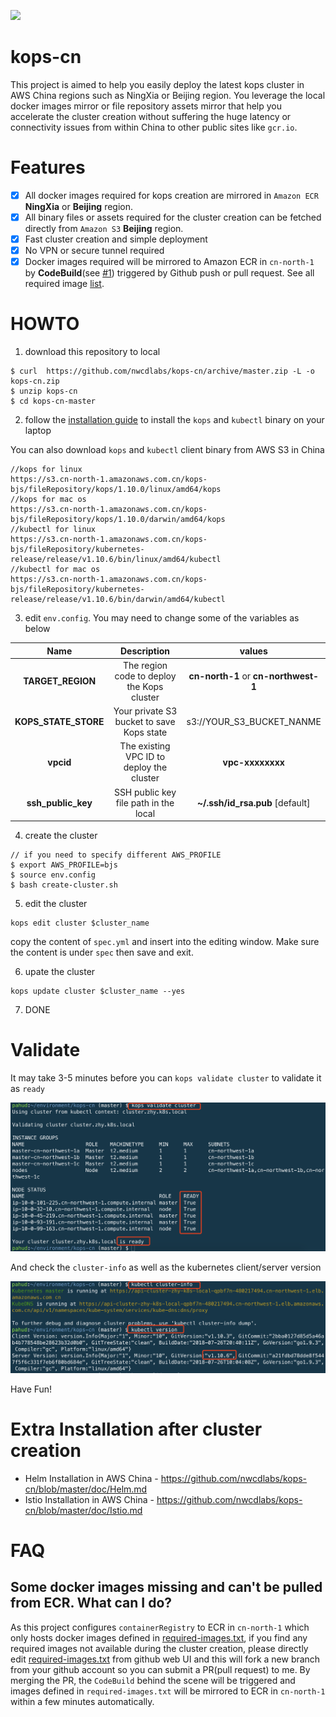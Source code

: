 ![](https://codebuild.us-west-2.amazonaws.com/badges?uuid=eyJlbmNyeXB0ZWREYXRhIjoibG51QU90bjlHekkzNlJkTHl1M3RWWi9MdVZ0YUE2TEhIMlVTUXNobzlyWEd4eklNVkk2NzJ6MS8zcy9tZCt4UVJXUU9FWTVZVlNIQlVZZVZjeEc2R1NvPSIsIml2UGFyYW1ldGVyU3BlYyI6IlhnZm9qa1lXaTEwVUloSksiLCJtYXRlcmlhbFNldFNlcmlhbCI6MX0%3D&branch=master)

# kops-cn
This project is aimed to help you easily deploy the latest kops cluster in AWS China regions such as NingXia or Beijing region. You leverage the local docker images mirror or file repository assets mirror that help you accelerate the cluster creation without suffering the huge latency or connectivity issues from within China to other public sites like `gcr.io`.

# Features
- [x] All docker images required for kops creation are mirrored in `Amazon ECR` **NingXia** or **Beijing** region.
- [x] All binary files or assets required for the cluster creation can be fetched directly from `Amazon S3` **Beijing** region.
- [x] Fast cluster creation and simple deployment
- [x] No VPN or secure tunnel required
- [x] Docker images required will be mirrored to Amazon ECR in `cn-north-1` by **CodeBuild**(see [#1](https://github.com/nwcdlabs/kops-cn/issues/1)) triggered by Github push or pull request. See all required image [list](https://github.com/nwcdlabs/kops-cn/blob/master/mirror/required-images.txt).

# HOWTO

1. download this repository to local
```
$ curl  https://github.com/nwcdlabs/kops-cn/archive/master.zip -L -o kops-cn.zip
$ unzip kops-cn
$ cd kops-cn-master
```

2. follow the [installation guide](https://github.com/kubernetes/kops/blob/master/docs/install.md) to install the `kops` and `kubectl` binary on your laptop

You can also download `kops` and `kubectl` client binary from AWS S3 in China

```
//kops for linux
https://s3.cn-north-1.amazonaws.com.cn/kops-bjs/fileRepository/kops/1.10.0/linux/amd64/kops
//kops for mac os
https://s3.cn-north-1.amazonaws.com.cn/kops-bjs/fileRepository/kops/1.10.0/darwin/amd64/kops
//kubectl for linux
https://s3.cn-north-1.amazonaws.com.cn/kops-bjs/fileRepository/kubernetes-release/release/v1.10.6/bin/linux/amd64/kubectl
//kubectl for mac os
https://s3.cn-north-1.amazonaws.com.cn/kops-bjs/fileRepository/kubernetes-release/release/v1.10.6/bin/darwin/amd64/kubectl
```


3. edit `env.config`. You may need to change some of the variables as below


|        Name        |                    Description                     | values |
| :----------------: | :----------------------------------------------------------: | :------------------------: |
| **TARGET_REGION** | The region code to deploy the Kops cluster          |   **cn-north-1** or **cn-northwest-1**  |
| **KOPS_STATE_STORE** | Your private S3 bucket to save Kops state | s3://YOUR_S3_BUCKET_NANME |
| **vpcid** | The existing VPC ID to deploy the cluster | **vpc-xxxxxxxx** |
| **ssh_public_key** | SSH public key file path in the local | **~/.ssh/id_rsa.pub** [default] |

4. create the cluster
```
// if you need to specify different AWS_PROFILE
$ export AWS_PROFILE=bjs
$ source env.config
$ bash create-cluster.sh
```

5. edit the cluster
```
kops edit cluster $cluster_name
```
copy the content of `spec.yml` and insert into the editing window. Make sure the content is under `spec` then save and exit.

6. upate the cluster
```
kops update cluster $cluster_name --yes
```

7. DONE


# Validate

It may take 3-5 minutes before you can `kops validate cluster` to validate it as `ready`

![](./images/01.png)



And check the `cluster-info` as well as the kubernetes client/server version

![](./images/02.png)



Have Fun!

# Extra Installation after cluster creation
* Helm Installation in AWS China - https://github.com/nwcdlabs/kops-cn/blob/master/doc/Helm.md
* Istio Installation in AWS China - https://github.com/nwcdlabs/kops-cn/blob/master/doc/Istio.md


# FAQ

## Some docker images missing and can't be pulled from ECR. What can I do?
As this project configures `containerRegistry` to ECR in `cn-north-1` which only hosts docker images defined in [required-images.txt](https://github.com/nwcdlabs/kops-cn/blob/master/mirror/required-images.txt), if you find any required images not available during the cluster creation, please directly edit [required-images.txt](https://github.com/nwcdlabs/kops-cn/blob/master/mirror/required-images.txt) from github web UI and this will fork a new branch from your github account so you can submit a PR(pull request) to me. By merging the PR, the `CodeBuild` behind the scene will be triggered and images defined in `required-images.txt` will be mirrored to ECR in `cn-north-1` within a few minutes automatically.
